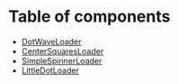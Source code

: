 # Table of components

- [DotWaveLoader](demos/DotWaveLoader)
- [CenterSquaresLoader](demos/CenterSquaresLoader)
- [SimpleSpinnerLoader](demos/SimpleSpinnerLoader)
- [LittleDotLoader](demos/LittleDotLoader)
